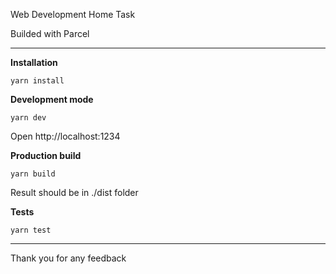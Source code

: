 Web Development Home Task

Builded with Parcel

---

**Installation**

```
yarn install
```

**Development mode**

```
yarn dev
```

Open http://localhost:1234

**Production build**

```
yarn build
```

Result should be in ./dist folder

**Tests**

```
yarn test
```

---

Thank you for any feedback
